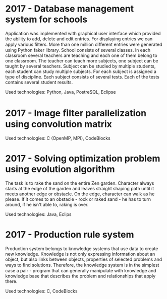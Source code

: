 # 2017 - Database management system for schools 
Application was implemented with graphical user interface which provided the ability to add, delete and edit entries. For displaying entries we can apply various ﬁlters. More than one million diﬀerent entries were generated using Python faker library. School consists of several classes. In each classroom several teachers are teaching and each one of them belong to one classroom. The teacher can teach more subjects, one subject can be taught by several teachers. Subject can be studied by multiple students, each student can study multiple subjects. For each subject is assigned a type of discipline. Each subject consists of several tests. Each of the tests contains several student results. 

Used technologies: Python, Java, PostreSQL, Eclipse

# 2017 - Image ﬁlter parallelization using convolution matrix

Used technologies: C (OpenMP, MPI), CodeBlocks

# 2017 - Solving optimization problem using evolution algorithm
The task is to rake the sand on the entire Zen garden. Character always starts at the edge of the garden and leaves straight shaping path until it meets another edge or obstacle. On the edge, character can walk as he please. If it comes to an obstacle - rock or raked sand - he has to turn around, if he isn't able to, raking is over.

Used technologies: Java, Eclips

# 2017 - Production rule system
Production system belongs to knowledge systems that use data to create new knowledge. Knowledge is not only expressing information about an object, but also links between objects, properties of selected problems and ways to ﬁnd solutions. Therefore, the knowledge system is in the simplest case a pair - program that can generally manipulate with knowledge and knowledge base that describes the problem and relationships that apply there.

Used technologies: C, CodeBlocks
